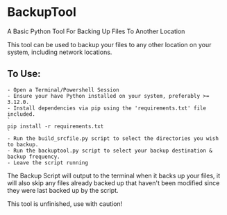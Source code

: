 # BackupTool
A Basic Python Tool For Backing Up Files To Another Location

This tool can be used to backup your files to any other location on your system, including network locations. 




## To Use:
    - Open a Terminal/Powershell Session
    - Ensure your have Python installed on your system, preferably >= 3.12.0.
    - Install dependencies via pip using the 'requirements.txt' file included.
    `
    pip install -r requirements.txt
    `  
    - Run the build_srcfile.py script to select the directories you wish to backup. 
    - Run the backuptool.py script to select your backup destination & backup frequency. 
    - Leave the script running

The Backup Script will output to the terminal when it backs up your files, it will also skip any files already backed up that haven't been modified since they were last backed up by the script. 

This tool is unfinished, use with caution! 